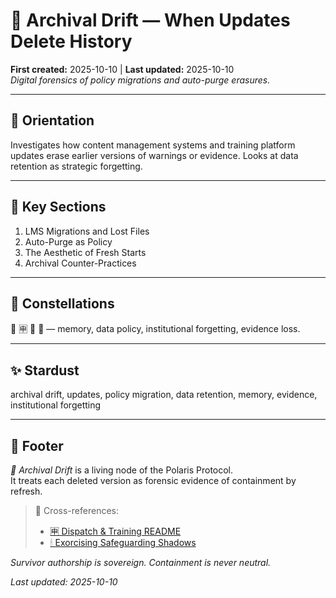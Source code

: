 # 💾 Archival Drift — When Updates Delete History  
**First created:** 2025-10-10 | **Last updated:** 2025-10-10  
*Digital forensics of policy migrations and auto-purge erasures.*

---

## 🧭 Orientation  
Investigates how content management systems and training platform updates erase earlier versions of warnings or evidence. Looks at data retention as strategic forgetting.

---

## 📑 Key Sections  
1. LMS Migrations and Lost Files  
2. Auto-Purge as Policy  
3. The Aesthetic of Fresh Starts  
4. Archival Counter-Practices  

---

## 🌌 Constellations  
💾 🈸 🧿 🪫 — memory, data policy, institutional forgetting, evidence loss.

---

## ✨ Stardust  
archival drift, updates, policy migration, data retention, memory, evidence, institutional forgetting

---

## 🏮 Footer  
*💾 Archival Drift* is a living node of the Polaris Protocol.  
It treats each deleted version as forensic evidence of containment by refresh.

> 📡 Cross-references:  
> - [🈸 Dispatch & Training README](./README.md)  
> - [🕯 Exorcising Safeguarding Shadows](../🕯_Exorcising_Safeguarding_Shadows/)  

*Survivor authorship is sovereign. Containment is never neutral.*  

_Last updated: 2025-10-10_
